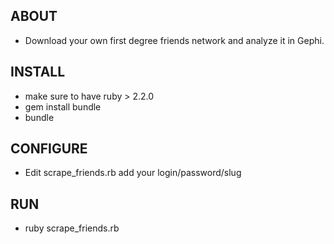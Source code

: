 ## ABOUT

* Download your own first degree friends network and analyze it in Gephi.

## INSTALL

* make sure to have ruby > 2.2.0
* gem install bundle
* bundle

## CONFIGURE

* Edit scrape_friends.rb add your login/password/slug

## RUN

* ruby scrape_friends.rb
